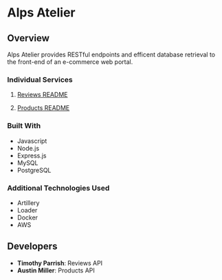 # Alps Atelier

## Overview

Alps Atelier provides RESTful endpoints and efficent database retrieval to the front-end of an e-commerce web portal.

### Individual Services

1. [Reviews README](ReviewsAPI/README.md)

2. [Products README](ProductsAPI/README.md)

### Built With

- Javascript
- Node.js
- Express.js
- MySQL
- PostgreSQL

### Additional Technologies Used

- Artillery
- Loader
- Docker
- AWS

## Developers

- **Timothy Parrish**: Reviews API
- **Austin Miller**: Products API
